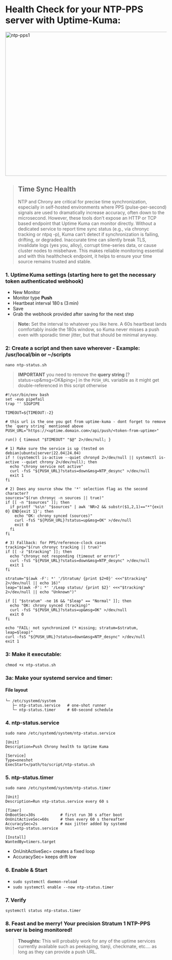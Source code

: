 # Health Check for your NTP-PPS server with Uptime-Kuma:
<img width="1356" height="450" alt="ntp-pps1" src="https://github.com/user-attachments/assets/be822f8b-2cc0-4df7-921c-6d9c6273d801" />


> ## Time Sync Health
> NTP and Chrony are critical for precise time synchronization, especially in self-hosted environments where PPS (pulse-per-second) signals are used to dramatically increase accuracy, often down to the microsecond. However, these tools don’t expose an HTTP or TCP based endpoint that Uptime Kuma can monitor directly. Without a dedicated service to report time sync status (e.g., via chronyc tracking or ntpq -p), Kuma can’t detect if synchronization is failing, drifting, or degraded. Inaccurate time can silently break TLS, invalidate logs (yes you, alloy), corrupt time-series data, or cause cluster nodes to misbehave.  This makes reliable monitoring essential and with this healthcheck endpoint, it helps to ensure your time source remains trusted and stable.

### 1. Uptime Kuma settings (starting here to get the necessary token authenticated webhook)
- New Monitor
- Monitor type **Push**
- Heartbeat interval 180 s (3 min)
- Save
- Grab the webhook provided after saving for the next step

> **Note:**  Set the interval to whatever you like here. A 60s heartbeat lands comfortably inside the 180s window, so Kuma never misses a push even with sporadic timer jitter, but that should be minimal anyway.

### 2: Create a script and then save wherever - Example: /usr/local/bin or ~/scripts 
`nano ntp-status.sh`

> **IMPORTANT** you need to remove the **query string** [?status=up&msg=OK&ping=] in the `PUSH_URL` variable as it might get double-referenced in this script otherwise
````
#!/usr/bin/env bash
set -euo pipefail
trap '' SIGPIPE

TIMEOUT=${TIMEOUT:-2}

# this url is the one you got from uptime-kuma - dont forget to remove the `query string` mentioned above
PUSH_URL="https://<uptime.domain.com>/api/push/<token-from-uptime>"

run() { timeout "$TIMEOUT" "$@" 2>/dev/null; }

# 1) Make sure the service is up (tested on debian|ubuntu|server|22.04|24.04)
if ! (systemctl is-active --quiet chronyd 2>/dev/null || systemctl is-active --quiet chrony 2>/dev/null); then
  echo "chrony service not active"
  curl -fsS "${PUSH_URL}?status=down&msg=NTP_desync" >/dev/null
  exit 1
fi

# 2) Does any source show the '*' selection flag as the second character?
sources="$(run chronyc -n sources || true)"
if [[ -n "$sources" ]]; then
  if printf '%s\n' "$sources" | awk 'NR>2 && substr($1,2,1)=="*"{exit 0} END{exit 1}'; then
    echo "OK: chrony synced (sources)"
    curl -fsS "${PUSH_URL}?status=up&msg=OK" >/dev/null
    exit 0
  fi
fi

# 3) Fallback: for PPS/reference-clock cases
tracking="$(run chronyc tracking || true)"
if [[ -z "$tracking" ]]; then
  echo "chronyc not responding (timeout or error)"
  curl -fsS "${PUSH_URL}?status=down&msg=NTP_desync" >/dev/null
  exit 1
fi

stratum="$(awk -F': *' '/Stratum/ {print $2+0}' <<<"$tracking" 2>/dev/null || echo 16)"
leap="$(awk -F': *' '/Leap status/ {print $2}' <<<"$tracking" 2>/dev/null || echo "Unknown")"

if [[ "$stratum" -ne 16 && "$leap" == "Normal" ]]; then
  echo "OK: chrony synced (tracking)"
  curl -fsS "${PUSH_URL}?status=up&msg=OK" >/dev/null
  exit 0
fi

echo "FAIL: not synchronized (* missing; stratum=$stratum, leap=$leap)"
curl -fsS "${PUSH_URL}?status=down&msg=NTP_desync" >/dev/null
exit 1
`````

### 3: Make it executable:
`chmod +x ntp-status.sh`

### 3a: Make your systemd service and timer:

#### File layout
```
└─ /etc/systemd/system
   ├─ ntp-status.service   # one‑shot runner
   └─ ntp-status.timer     # 60‑second schedule
```
### 4. ntp-status.service
`sudo nano /etc/systemd/system/ntp-status.service`
````
[Unit]
Description=Push Chrony health to Uptime Kuma

[Service]
Type=oneshot
ExecStart=/path/to/script/ntp-status.sh
````

### 5. ntp-status.timer
`sudo nano /etc/systemd/system/ntp-status.timer`

```
[Unit]
Description=Run ntp‑status.service every 60 s

[Timer]
OnBootSec=30s           # first run 30 s after boot
OnUnitActiveSec=60s     # then every 60 s thereafter
AccuracySec=2s          # max jitter added by systemd
Unit=ntp-status.service

[Install]
WantedBy=timers.target
```

- OnUnitActiveSec= creates a fixed loop 
- AccuracySec= keeps drift low 

### 6. Enable & Start
- `sudo systemctl daemon-reload`
- `sudo systemctl enable --now ntp-status.timer`

### 7. Verify
`systemctl status ntp-status.timer`


### 8. Feast and be merry! Your precision Stratum 1 NTP-PPS server is being monitored!

> **Thoughts:**
> This will probably work for any of the uptime services currently available such as peekaping, tianji, checkmate, etc....  as long as they can provide a push URL.

